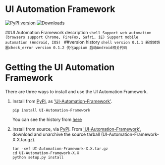 UI Automation Framework
====================

[![PyPI version](https://badge.fury.io/py/UI-Automation-Framework.svg)](https://badge.fury.io/py/UI-Automation-Framework)
[![Downloads](https://pepy.tech/badge/UI-Automation-Framework)](https://pepy.tech/project/UI-Automation-Framework)

<!-- [![Build Status](https://travis-ci.org/appium/python-client.svg?branch=master)](https://travis-ci.org/appium/python-client) -->
<!-- [![Build Status](https://dev.azure.com/ki4070ma/python-client/_apis/build/status/appium.python-client?branchName=master)](https://dev.azure.com/ki4070ma/python-client/_build/latest?definitionId=2&branchName=master) -->


##UI Automation Framework description
    ```shell
    Support web automation (browsers support Chrome, FireFox, Safri, iE)
    Support mobile automation (Android, IOS)
    ```
##version history
    ```shell
    version 0.1.1
    新增装饰器check_error
    version 0.1.2
    优化appium 启动Android相关代码
    ```

# Getting the UI Automation Framework

There are three ways to install and use the UI Automation Framework.

1. Install from [PyPi](https://pypi.org), as
['UI-Automation-Framework'](https://pypi.org/project/UI-Automation-Framework/).
    ```shell
    pip install UI-Automation-Framework
    ```

    You can see the history from [here](https://pypi.org/project/UI-Automation-Framework/#history)

2. Install from source, via [PyPi](https://pypi.org). From ['UI-Automation-Framework'](https://pypi.org/project/UI-Automation-Framework/),
download and unarchive the source tarball (UI-Automation-Framework-X.X.tar.gz).

    ```shell
    tar -xvf UI-Automation-Framework-X.X.tar.gz
    cd UI-Automation-Framework-X.X
    python setup.py install
    ```
